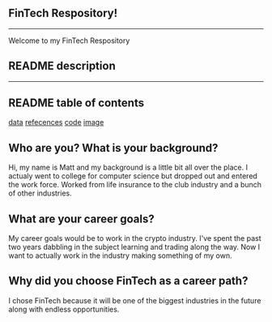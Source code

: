 ## FinTech Respository!
---

Welcome to my FinTech Respository


## README description 
___
## README table of contents


[data](data/)
[refecences](references/)
[code](code/)
[image](image1/)
![]()


 Who are you? What is your background?
---
Hi, my name is Matt and my background is a little bit all over the place. I actualy went to college for computer science but dropped out and entered the work force. Worked from life insurance to the club industry and a bunch of other industries. 

What are your career goals?
---
My career goals would be to work in the crypto industry. I've spent the past two years dabbling in the subject learning and trading along the way. Now I want to actually work in the industry making something of my own. 

Why did you choose FinTech as a career path?
---
I chose FinTech because it will be one of the biggest industries in the future along with endless opportunities.

